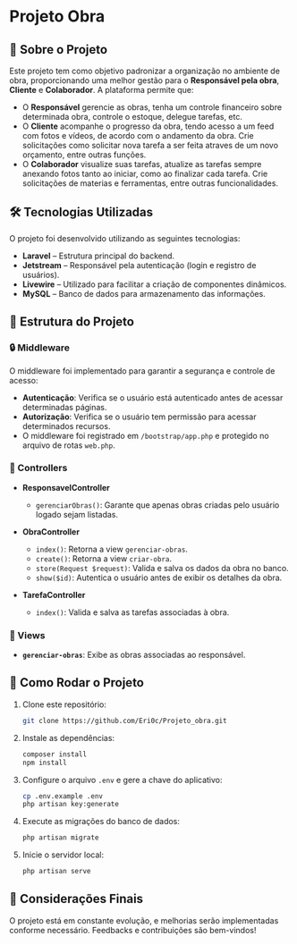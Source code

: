 # Projeto Obra

## 📌 Sobre o Projeto
Este projeto tem como objetivo padronizar a organização no ambiente de obra, proporcionando uma melhor gestão para o **Responsável pela obra**, **Cliente** e **Colaborador**. A plataforma permite que:
- O **Responsável** gerencie as obras, tenha um controle financeiro sobre determinada obra, controle o estoque, delegue tarefas, etc.
- O **Cliente** acompanhe o progresso da obra, tendo acesso a um feed com fotos e vídeos, de acordo com o andamento da obra. Crie solicitações como solicitar nova tarefa a ser feita atraves de um novo orçamento, entre outras funções.
- O **Colaborador** visualize suas tarefas, atualize as tarefas sempre anexando fotos tanto ao iniciar, como ao finalizar cada tarefa. Crie solicitações de materias e ferramentas, entre outras funcionalidades.

## 🛠️ Tecnologias Utilizadas
O projeto foi desenvolvido utilizando as seguintes tecnologias:

- **Laravel** – Estrutura principal do backend.
- **Jetstream** – Responsável pela autenticação (login e registro de usuários).
- **Livewire** – Utilizado para facilitar a criação de componentes dinâmicos.
- **MySQL** – Banco de dados para armazenamento das informações.

## 📂 Estrutura do Projeto

### 🔒 Middleware
O middleware foi implementado para garantir a segurança e controle de acesso:
- **Autenticação**: Verifica se o usuário está autenticado antes de acessar determinadas páginas.
- **Autorização**: Verifica se o usuário tem permissão para acessar determinados recursos.
- O middleware foi registrado em `/bootstrap/app.php` e protegido no arquivo de rotas `web.php`.

### 📑 Controllers
- **ResponsavelController**
  - `gerenciarObras()`: Garante que apenas obras criadas pelo usuário logado sejam listadas.

- **ObraController**
  - `index()`: Retorna a view `gerenciar-obras`.
  - `create()`: Retorna a view `criar-obra`.
  - `store(Request $request)`: Valida e salva os dados da obra no banco.
  - `show($id)`: Autentica o usuário antes de exibir os detalhes da obra.

- **TarefaController**
  - `index()`: Valida e salva as tarefas associadas à obra.

### 🎨 Views
- **`gerenciar-obras`**: Exibe as obras associadas ao responsável.

## 🚀 Como Rodar o Projeto
1. Clone este repositório:
   ```sh
   git clone https://github.com/Eri0c/Projeto_obra.git
   ```
2. Instale as dependências:
   ```sh
   composer install
   npm install
   ```
3. Configure o arquivo `.env` e gere a chave do aplicativo:
   ```sh
   cp .env.example .env
   php artisan key:generate
   ```
4. Execute as migrações do banco de dados:
   ```sh
   php artisan migrate
   ```
5. Inicie o servidor local:
   ```sh
   php artisan serve
   ```

## 📌 Considerações Finais
O projeto está em constante evolução, e melhorias serão implementadas conforme necessário. Feedbacks e contribuições são bem-vindos!

